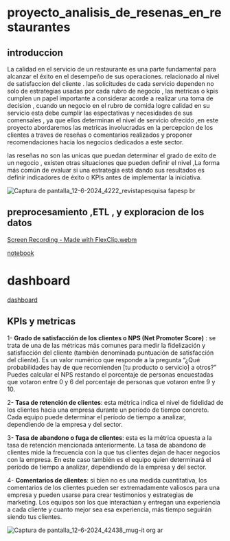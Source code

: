 # proyecto_analisis_de_resenas_en_restaurantes

## introduccion

La calidad en el servicio de un restaurante es una parte fundamental para alcanzar el éxito en el desempeño de sus operaciones. relacionado al nivel de satisfaccion del cliente . las solicitudes de cada servicio dependen no solo de estrategias usadas por cada rubro de negocio , las metricas o kpis cumplen un papel importante a considerar  acorde a realizar una toma de decision , cuando un negocio en el rubro de comida logre calidad en su servicio esta debe cumplir las espectativas y necesidades de sus comensales , ya que ellos determinan el nivel de servicio ofrecido ,en este proyecto abordaremos las metricas involucradas  en la percepcion de los clientes a traves de reseñas o comentarios realizados y proponer recomendaciones hacia los negocios dedicados a este sector.

las reseñas no son las unicas que puedan determinar el grado de exito de un negocio , existen otras situaciones que pueden definir el nivel ,La forma más común de evaluar si una estrategia está dando sus resultados es definir indicadores de éxito o KPIs antes de implementar la iniciativa.





![Captura de pantalla_12-6-2024_4222_revistapesquisa fapesp br](https://github.com/yesicamilagros/proyecto_analisis_de_resenas_en_restaurantes/assets/102852467/f6dcd1a3-7b19-4554-9939-3e6481740a03)


## preprocesamiento ,ETL , y exploracion de los datos


[Screen Recording - Made with FlexClip.webm](https://github.com/yesicamilagros/proyecto_analisis_de_resenas_en_restaurantes/assets/102852467/c65cd0f9-c28c-43ef-9a53-16b647637add)


[notebook](https://databricks-prod-cloudfront.cloud.databricks.com/public/4027ec902e239c93eaaa8714f173bcfc/6085809078733314/2777629929938190/864889964872640/latest.html)

# dashboard

[dashboard ](https://app.powerbi.com/view?r=eyJrIjoiMWVjYTMwNWYtMjY0NS00NTdiLTlmMWUtOTkyNzk5ODRmMzA0IiwidCI6IjFmODEwNTkyLTJiMTAtNGQyZi05ZDFkLWNhMzFiMjY5MTVkZSIsImMiOjR9)

## KPIs y metricas

1- **Grado de satisfacción de los clientes o NPS (Net Promoter Score)** : se trata de una de las métricas más comunes para medir la fidelización y satisfacción del cliente (también denominada puntuación de satisfacción del cliente). Es un valor numérico que responde a la pregunta “¿Qué probabilidades hay de que recomienden [tu producto o servicio] a otros?” Puedes calcular el NPS restando el porcentaje de personas encuestadas que votaron entre 0 y 6 del porcentaje de personas que votaron entre 9 y 10. 

2- **Tasa de retención de clientes**: esta métrica indica el nivel de fidelidad de los clientes hacia una empresa durante un período de tiempo concreto. Cada equipo puede determinar el período de tiempo a analizar, dependiendo de la empresa y del sector.

3- **Tasa de abandono o fuga de clientes**: esta es la métrica opuesta a la tasa de retención mencionada anteriormente. La tasa de abandono de clientes mide la frecuencia con la que tus clientes dejan de hacer negocios con la empresa. En este caso también es el equipo quien determinará el período de tiempo a analizar, dependiendo de la empresa y del sector.

4- **Comentarios de clientes**: si bien no es una medida cuantitativa, los comentarios de los clientes pueden ser extremadamente valiosos para una empresa y pueden usarse para crear testimonios y estrategias de marketing. Los equipos son los que interactúan y entregan una experiencia a cada cliente y cuanto mejor sea esa experiencia, más tiempo seguirán siendo tus clientes.



![Captura de pantalla_12-6-2024_42438_mug-it org ar](https://github.com/yesicamilagros/proyecto_analisis_de_resenas_en_restaurantes/assets/102852467/6eef5f53-10b5-4e61-a983-a2576fbd6ede)

